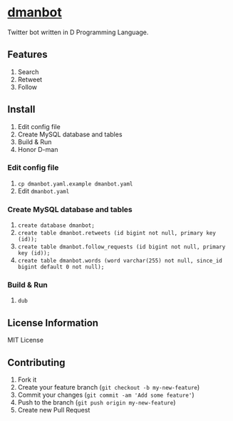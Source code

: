 # [dmanbot](https://twitter.com/d_man_bot)

Twitter bot written in D Programming Language.

## Features

1. Search
2. Retweet
3. Follow

## Install

1. Edit config file
2. Create MySQL database and tables
3. Build & Run
4. Honor D-man

### Edit config file

1. `cp dmanbot.yaml.example dmanbot.yaml`
2. Edit `dmanbot.yaml`

### Create MySQL database and tables

1. `create database dmanbot;`
2. `create table dmanbot.retweets (id bigint not null, primary key (id));`
3. `create table dmanbot.follow_requests (id bigint not null, primary key (id));`
4. `create table dmanbot.words (word varchar(255) not null, since_id bigint default 0 not null);`

### Build & Run

1. `dub`

## License Information

MIT License

## Contributing

1. Fork it
2. Create your feature branch (`git checkout -b my-new-feature`)
3. Commit your changes (`git commit -am 'Add some feature'`)
4. Push to the branch (`git push origin my-new-feature`)
5. Create new Pull Request
